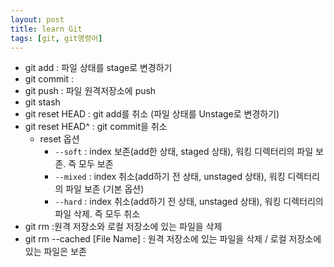 ```yaml
---
layout: post
title: learn Git
tags: [git, git명령어]
---
```


- git add : 파일 상태를 stage로 변경하기
- git commit : 
- git push : 파일 원격저장소에 push
- git stash 
- git reset HEAD : git add를 취소 (파일 상태를 Unstage로 변경하기)
- git reset HEAD^ : git commit을 취소 <br>
    - reset 옵션 <br>
        * `--soft` : index 보존(add한 상태, staged 상태), 워킹 디렉터리의 파일 보존. 즉 모두 보존 <br>
        * `--mixed` : index 취소(add하기 전 상태, unstaged 상태), 워킹 디렉터리의 파일 보존 (기본 옵션) <br>
        * `--hard` : index 취소(add하기 전 상태, unstaged 상태), 워킹 디렉터리의 파일 삭제. 즉 모두 취소   
- git rm :원격 저장소와 로컬 저장소에 있는 파일을 삭제
- git rm --cached [File Name] : 원격 저장소에 있는 파일을 삭제 / 로컬 저장소에 있는 파일은 보존


